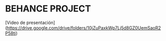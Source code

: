 # BEHANCE PROJECT
[Video de presentación] (https://drive.google.com/drive/folders/10jZuPaxkWp7Lj5d8GZ0UemSaoR2P58ti)
